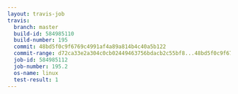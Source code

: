 ```yaml
---
layout: travis-job
travis:
  branch: master
  build-id: 584985110
  build-number: 195
  commit: 48bd5f0c9f6769c4991af4a89a814b4c40a5b122
  commit-range: d72ca33e2a304c0cb02449463756bdacb2c55bf8...48bd5f0c9f6769c4991af4a89a814b4c40a5b122
  job-id: 584985112
  job-number: 195.2
  os-name: linux
  test-result: 1
---
```


